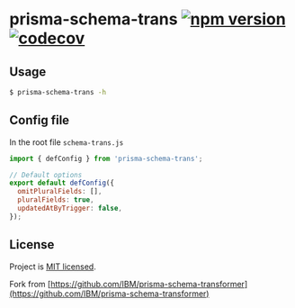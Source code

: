# prisma-schema-trans [![npm version](https://badge.fury.io/js/prisma-schema-trans.svg)](https://www.npmjs.com/package/prisma-schema-trans) [![codecov](https://codecov.io/gh/botika/prisma-schema-transformer/branch/master/graph/badge.svg?token=5AQGYN30DL)](https://codecov.io/gh/botika/prisma-schema-transformer)

## Usage

```bash
$ prisma-schema-trans -h
```

## Config file

In the root file `schema-trans.js`

```javascript
import { defConfig } from 'prisma-schema-trans';

// Default options
export default defConfig({
  omitPluralFields: [],
  pluralFields: true,
  updatedAtByTrigger: false,
});
```

## License

Project is [MIT licensed](./LICENSE).

Fork from [https://github.com/IBM/prisma-schema-transformer](https://github.com/IBM/prisma-schema-transformer)
